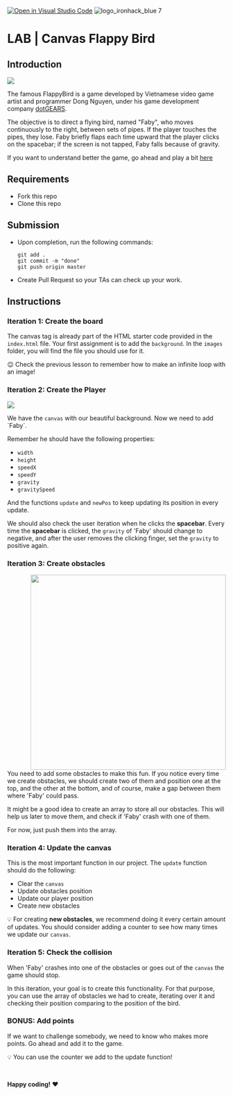 [![Open in Visual Studio Code](https://classroom.github.com/assets/open-in-vscode-f059dc9a6f8d3a56e377f745f24479a46679e63a5d9fe6f495e02850cd0d8118.svg)](https://classroom.github.com/online_ide?assignment_repo_id=6835150&assignment_repo_type=AssignmentRepo)
![logo_ironhack_blue 7](https://user-images.githubusercontent.com/23629340/40541063-a07a0a8a-601a-11e8-91b5-2f13e4e6b441.png)

# LAB | Canvas Flappy Bird

## Introduction

![](https://s3-eu-west-1.amazonaws.com/ih-materials/uploads/upload_6706fdbfdce80220b94fc6c04e2c990d.jpg)

The famous FlappyBird is a game developed by Vietnamese video game artist and programmer Dong Nguyen, under his game development company [dotGEARS](https://en.wikipedia.org/wiki/DotGEARS).

The objective is to direct a flying bird, named "Faby", who moves continuously to the right, between sets of pipes. If the player touches the pipes, they lose. Faby briefly flaps each time upward that the player clicks on the spacebar; if the screen is not tapped, Faby falls because of gravity.

If you want to understand better the game, go ahead and play a bit [here](http://flappybird.io/)

## Requirements

- Fork this repo
- Clone this repo

## Submission

- Upon completion, run the following commands:

  ```
  git add .
  git commit -m "done"
  git push origin master
  ```

- Create Pull Request so your TAs can check up your work.

## Instructions

### Iteration 1: Create the board

The canvas tag is already part of the HTML starter code provided in the `index.html` file. Your first assignment is to add the `background`. In the `images` folder, you will find the file you should use for it.

:wink: Check the previous lesson to remember how to make an infinite loop with an image!

### Iteration 2: Create the Player

![](https://s3-eu-west-1.amazonaws.com/ih-materials/uploads/upload_5279ab3427a72a2fbf77cbc9e2b32664.png)

We have the `canvas` with our beautiful background. Now we need to add ´Faby´.

Remember he should have the following properties:

- `width`
- `height`
- `speedX`
- `speedY`
- `gravity`
- `gravitySpeed`

And the functions `update` and `newPos` to keep updating its position in every update.

We should also check the user iteration when he clicks the **spacebar**. Every time the **spacebar** is clicked, the `gravity` of 'Faby' should change to negative, and after the user removes the clicking finger, set the `gravity` to positive again.

### Iteration 3: Create obstacles

<img src="https://s3-eu-west-1.amazonaws.com/ih-materials/uploads/upload_032b5d79ab1c7412e747473b679f0b59.png" alt="" style="width:450px; float:right; margin-left: 50px"/>

You need to add some obstacles to make this fun. If you notice every time we create obstacles, we should create two of them and position one at the top, and the other at the bottom, and of course, make a gap between them where 'Faby' could pass.

It might be a good idea to create an array to store all our obstacles. This will help us later to move them, and check if 'Faby' crash with one of them.

For now, just push them into the array.

### Iteration 4: Update the canvas

This is the most important function in our project. The `update` function should do the following:

- Clear the `canvas`
- Update obstacles position
- Update our player position
- Create new obstacles

:bulb: For creating **new obstacles**, we recommend doing it every certain amount of updates. You should consider adding a counter to see how many times we update our `canvas`.

### Iteration 5: Check the collision

When 'Faby' crashes into one of the obstacles or goes out of the `canvas` the game should stop.

In this iteration, your goal is to create this functionality. For that purpose, you can use the array of obstacles we had to create, iterating over it and checking their position comparing to the position of the bird.

### BONUS: Add points

If we want to challenge somebody, we need to know who makes more points. Go ahead and add it to the game.

:bulb: You can use the counter we add to the update function!

<br>

**Happy coding!** :heart:
